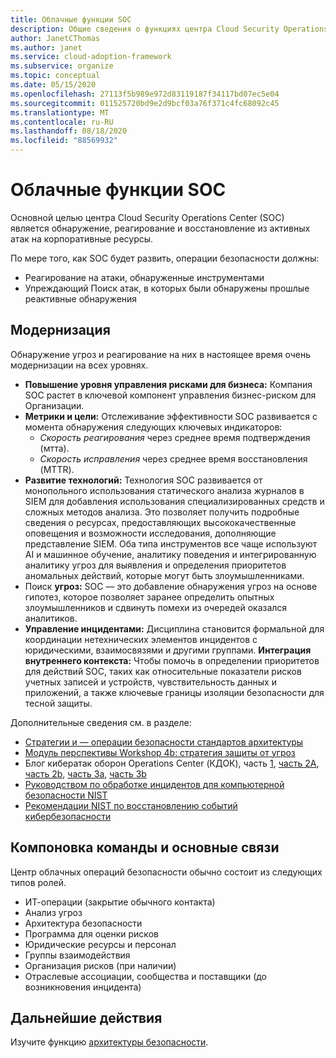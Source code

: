 ```yaml
---
title: Облачные функции SOC
description: Общие сведения о функциях центра Cloud Security Operations (SOC).
author: JanetCThomas
ms.author: janet
ms.service: cloud-adoption-framework
ms.subservice: organize
ms.topic: conceptual
ms.date: 05/15/2020
ms.openlocfilehash: 27113f5b989e972d83119187f34117bd07ec5e04
ms.sourcegitcommit: 011525720bd9e2d9bcf03a76f371c4fc68092c45
ms.translationtype: MT
ms.contentlocale: ru-RU
ms.lasthandoff: 08/18/2020
ms.locfileid: "88569932"
---
```

<!-- docsTest:ignore "Cyber Defense Operations Center" -->
<!-- cSpell:ignore CISO MTTA MTTR SIEM NIST SOCs CDOC -->

# <a name="cloud-soc-functions"></a>Облачные функции SOC

Основной целью центра Cloud Security Operations Center (SOC) является обнаружение, реагирование и восстановление из активных атак на корпоративные ресурсы.

По мере того, как SOC будет развить, операции безопасности должны:

- Реагирование на атаки, обнаруженные инструментами
- Упреждающий Поиск атак, в которых были обнаружены прошлые реактивные обнаружения

## <a name="modernization"></a>Модернизация

Обнаружение угроз и реагирование на них в настоящее время очень модернизации на всех уровнях.

- **Повышение уровня управления рисками для бизнеса:** Компания SOC растет в ключевой компонент управления бизнес-риском для Организации.
- **Метрики и цели:** Отслеживание эффективности SOC развивается с момента обнаружения следующих ключевых индикаторов:
  - _Скорость реагирования_ через среднее время подтверждения (мтта).
  - _Скорость исправления_ через среднее время восстановления (MTTR).
- **Развитие технологий:** Технология SOC развивается от монопольного использования статического анализа журналов в SIEM для добавления использования специализированных средств и сложных методов анализа. Это позволяет получить подробные сведения о ресурсах, предоставляющих высококачественные оповещения и возможности исследования, дополняющие представление SIEM. Оба типа инструментов все чаще используют AI и машинное обучение, аналитику поведения и интегрированную аналитику угроз для выявления и определения приоритетов аномальных действий, которые могут быть злоумышленниками.
- Поиск **угроз:** SOC — это добавление обнаружения угроз на основе гипотез, которое позволяет заранее определить опытных злоумышленников и сдвинуть помехи из очередей оказался аналитиков.
- **Управление инцидентами:** Дисциплина становится формальной для координации нетехнических элементов инцидентов с юридическими, взаимосвязями и другими группами.
**Интеграция внутреннего контекста:** Чтобы помочь в определении приоритетов для действий SOC, таких как относительные показатели рисков учетных записей и устройств, чувствительность данных и приложений, а также ключевые границы изоляции безопасности для тесной защиты.

 Дополнительные сведения см. в разделе:

- [Стратегии и &mdash; операции безопасности стандартов архитектуры](/security/compass/security-operations-videos-and-decks)
- [Модуль перспективы Workshop 4b: стратегия защиты от угроз](/security/ciso-workshop/ciso-workshop-module-4b)
- Блог кибератак оборон Operations Center (КДОК), часть [1](https://www.microsoft.com/security/blog/2019/02/21/lessons-learned-from-the-microsoft-soc-part-1-organization), [часть 2A](https://www.microsoft.com/security/blog/2019/04/23/lessons-learned-microsoft-soc-part-2-organizing-people), [часть 2b](https://www.microsoft.com/security/blog/2019/06/06/lessons-learned-from-the-microsoft-soc-part-2b-career-paths-and-readiness), [часть 3a](https://www.microsoft.com/security/blog/2019/10/07/ciso-series-lessons-learned-from-the-microsoft-soc-part-3a-choosing-soc-tools), [часть 3b](https://www.microsoft.com/security/blog/2019/12/23/ciso-series-lessons-learned-from-the-microsoft-soc-part-3b-a-day-in-the-life)
- [Руководством по обработке инцидентов для компьютерной безопасности NIST](https://nvlpubs.nist.gov/nistpubs/SpecialPublications/NIST.SP.800-61r2.pdf)
- [Рекомендации NIST по восстановлению событий кибербезопасности](https://nvlpubs.nist.gov/nistpubs/SpecialPublications/NIST.SP.800-184.pdf)

## <a name="team-composition-and-key-relationships"></a>Компоновка команды и основные связи

Центр облачных операций безопасности обычно состоит из следующих типов ролей.

- ИТ-операции (закрытие обычного контакта)
- Анализ угроз
- Архитектура безопасности
- Программа для оценки рисков
- Юридические ресурсы и персонал
- Группы взаимодействия
- Организация рисков (при наличии)
- Отраслевые ассоциации, сообщества и поставщики (до возникновения инцидента)

## <a name="next-steps"></a>Дальнейшие действия

Изучите функцию [архитектуры безопасности](./cloud-security-architecture.md).

